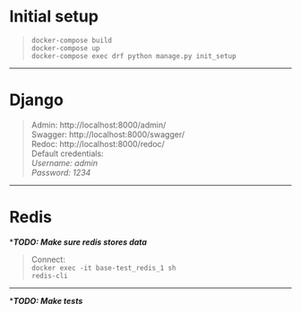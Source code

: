 # Initial setup

>`docker-compose build`<br>
`docker-compose up`<br>
`docker-compose exec drf python manage.py init_setup`
<hr>

# Django
>Admin: http://localhost:8000/admin/ <br>
Swagger: http://localhost:8000/swagger/ <br>
Redoc: http://localhost:8000/redoc/ <br>
Default credentials: <br>
*Username: admin* <br>
*Password: 1234* <br>
<hr>

# Redis
****TODO: Make sure redis stores data***
>Connect: <br>
`docker exec -it base-test_redis_1 sh` <br>
`redis-cli`
<hr>

****TODO: Make tests***
